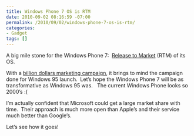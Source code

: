```yaml
---
title: Windows Phone 7 OS is RTM
date: 2010-09-02 08:16:59 -07:00
permalink: /2010/09/02/windows-phone-7-os-is-rtm/
categories:
- Gadget
tags: []
---
```

<p>A big mile stone for the Windows Phone 7:&#160; <a href="http://windowsteamblog.com/windows_phone/b/windowsphone/archive/2010/09/01/windows-phone-7-released-to-manufacturing.aspx">Release to Market</a> (RTM) of its OS.</p>  <p>With a <a href="http://www.zdnet.com/blog/microsoft/a-billion-to-launch-windows-phone-7-i-bet-microsoft-is-paying-a-lot-more/7238">billion dollars marketing campaign</a>, it brings to mind the campaign done for Windows 95 launch.&#160; Let’s hope the Windows Phone 7 will be as transformative as Windows 95 was.&#160;&#160; The current Windows Phone looks so 2000’s :(</p>  <p>I’m actually confident that Microsoft could get a large market share with time.&#160; Their approach is much more open than Apple’s and their service much better than Google’s.</p>  <p>Let’s see how it goes!</p>